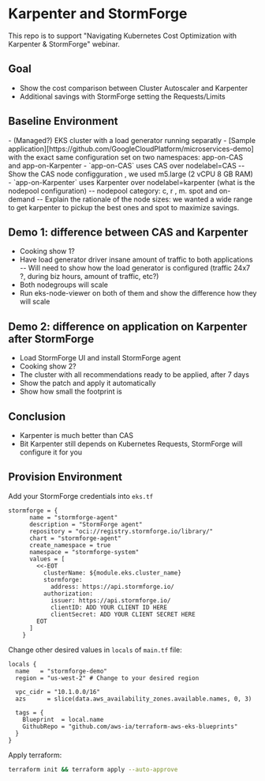 # Karpenter and StormForge

This repo is to support "Navigating Kubernetes Cost Optimization with Karpenter & StormForge"
webinar.

## Goal

- Show the cost comparison between Cluster Autoscaler and Karpenter
- Additional savings with StormForge setting the Requests/Limits

## Baseline Environment

<Perhaps a mermaid diagram here>
- (Managed?) EKS cluster with a load generator running separatly
- [Sample application][https://github.com/GoogleCloudPlatform/microservices-demo] with the exact same configuration set on two namespaces: app-on-CAS and app-on-Karpenter
- `app-on-CAS` uses CAS over nodelabel=CAS
-- Show the CAS node configguration , we used m5.large (2 vCPU 8 GB RAM)
- `app-on-Karpenter` uses Karpenter over nodelabel=karpenter (what is the nodepool configuration)
-- nodepool category: c, r , m. spot and on-demand
-- Explain the rationale of the node sizes: we wanted a wide range to get karpenter to pickup the best ones and spot to maximize savings.


## Demo 1: difference between CAS and Karpenter

- Cooking show 1?
- Have load generator driver insane amount of traffic to both applications
-- Will need to show how the load generator is configured (traffic 24x7 ?, during biz hours, amount of traffic, etc?)
- Both nodegroups will scale
- Run eks-node-viewer on both of them and show the difference how they will scale

## Demo 2: difference on application on Karpenter after StormForge

- Load StormForge UI and install StormForge agent
- Cooking show 2?
- The cluster with all recommendations ready to be applied, after 7 days 
- Show the patch and apply it automatically
- Show how small the footprint is

## Conclusion

- Karpenter is much better than CAS
- Bit Karpenter still depends on Kubernetes Requests, StormForge will configure it for you

## Provision Environment

Add your StormForge credentials into `eks.tf`

```hcl
stormforge = {
      name = "stormforge-agent"
      description = "StormForge agent"
      repository = "oci://registry.stormforge.io/library/"
      chart = "stormforge-agent"
      create_namespace = true
      namespace = "stormforge-system"
      values = [
        <<-EOT
          clusterName: ${module.eks.cluster_name}
          stormforge:
            address: https://api.stormforge.io/
          authorization:
            issuer: https://api.stormforge.io/
            clientID: ADD YOUR CLIENT ID HERE
            clientSecret: ADD YOUR CLIENT SECRET HERE
        EOT
      ]
    }
```

Change other desired values in `locals` of `main.tf` file:

```hcl
locals {
  name   = "stormforge-demo"
  region = "us-west-2" # Change to your desired region

  vpc_cidr = "10.1.0.0/16"
  azs      = slice(data.aws_availability_zones.available.names, 0, 3)

  tags = {
    Blueprint  = local.name
    GithubRepo = "github.com/aws-ia/terraform-aws-eks-blueprints"
  }
}
```

Apply terraform:

```bash
terraform init && terraform apply --auto-approve
```
